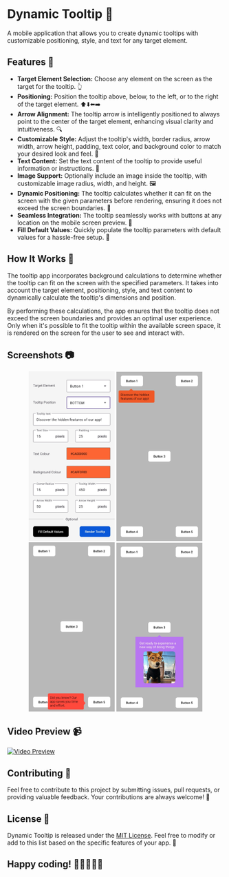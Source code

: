 # Dynamic Tooltip 📱
A mobile application that allows you to create dynamic tooltips with customizable positioning, style, and text for any target element.

## Features 🌟


- <b>Target Element Selection:</b> Choose any element on the screen as the target for the tooltip. 👆
- <b>Positioning:</b> Position the tooltip above, below, to the left, or to the right of the target element. ⬆️⬇️⬅️➡️
- <b>Arrow Alignment:</b> The tooltip arrow is intelligently positioned to always point to the center of the target element, enhancing visual clarity and intuitiveness. 🔍
- <b>Customizable Style:</b> Adjust the tooltip's width, border radius, arrow width, arrow height, padding, text color, and background color to match your desired look and feel. 🎨
- <b>Text Content:</b> Set the text content of the tooltip to provide useful information or instructions. 📝
- <b>Image Support:</b> Optionally include an image inside the tooltip, with customizable image radius, width, and height. 🖼️
- <b>Dynamic Positioning:</b> The tooltip calculates whether it can fit on the screen with the given parameters before rendering, ensuring it does not exceed the screen boundaries. 📏
- <b>Seamless Integration:</b> The tooltip seamlessly works with buttons at any location on the mobile screen preview. 🔄
- <b>Fill Default Values:</b> Quickly populate the tooltip parameters with default values for a hassle-free setup. 🚀

## How It Works 🧠
The tooltip app incorporates background calculations to determine whether the tooltip can fit on the screen with the specified parameters. It takes into account the target element, positioning, style, and text content to dynamically calculate the tooltip's dimensions and position.

By performing these calculations, the app ensures that the tooltip does not exceed the screen boundaries and provides an optimal user experience. Only when it's possible to fit the tooltip within the available screen space, it is rendered on the screen for the user to see and interact with.

## Screenshots 📷
<p align="center">  
<img src="assets/pic_1.jpg" alt="drawing" width="200" />
<img src="assets/pic_2.jpg" alt="drawing" width="200" />
<img src="assets/pic_3.jpg" alt="drawing" width="200" />
<img src="assets/pic_4.jpg" alt="drawing" width="200" />
</p>

## Video Preview 📹

[![Video Preview]()](https://github.com/spongycode/dynamic-tooltip/assets/65273165/2ad5d4e1-fdfc-41b5-951a-1e3217298b55)


## Contributing 🤝
Feel free to contribute to this project by submitting issues, pull requests, or providing valuable feedback. Your contributions are always welcome! 🙌

## License 📄
Dynamic Tooltip is released under the [MIT License](https://opensource.org/licenses/MIT). Feel free to modify or add to this list based on the specific features of your app. 📝

## Happy coding! 🎉👩‍💻👨‍💻
